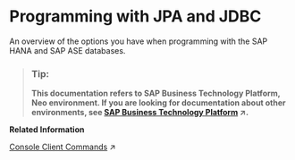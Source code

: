 <!-- loiob540041910c8463780d3675531bc4af6 -->

# Programming with JPA and JDBC

An overview of the options you have when programming with the SAP HANA and SAP ASE databases.

> ### Tip:  
> **This documentation refers to SAP Business Technology Platform, Neo environment. If you are looking for documentation about other environments, see [SAP Business Technology Platform](https://help.sap.com/viewer/65de2977205c403bbc107264b8eccf4b/Cloud/en-US/6a2c1ab5a31b4ed9a2ce17a5329e1dd8.html "SAP Business Technology Platform (SAP BTP) is an integrated offering comprised of four technology portfolios: database and data management, application development and integration, analytics, and intelligent technologies. The platform offers users the ability to turn data into business value, compose end-to-end business processes, and build and extend SAP applications quickly.") :arrow_upper_right:.**

**Related Information**  


[Console Client Commands](https://help.sap.com/viewer/d4790b2de2f4429db6f3dff54e4d7b3a/Cloud/en-US/2daf54f4701c476c8215a399685188d1.html#loio2daf54f4701c476c8215a399685188d1 "Use console client commands for different tasks and database types in the Neo environment.") :arrow_upper_right:

